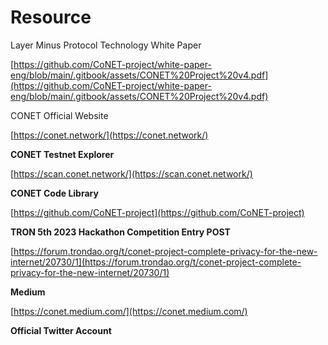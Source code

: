 # Resource

Layer Minus Protocol Technology White Paper

[https://github.com/CoNET-project/white-paper-eng/blob/main/.gitbook/assets/CONET%20Project%20v4.pdf](https://github.com/CoNET-project/white-paper-eng/blob/main/.gitbook/assets/CONET%20Project%20v4.pdf)

CONET Official Website

[https://conet.network/](https://conet.network/)

**CONET Testnet Explorer**

[https://scan.conet.network/](https://scan.conet.network/)

**CONET Code Library**

[https://github.com/CoNET-project](https://github.com/CoNET-project)

**TRON 5th 2023 Hackathon Competition Entry POST**

[https://forum.trondao.org/t/conet-project-complete-privacy-for-the-new-internet/20730/1](https://forum.trondao.org/t/conet-project-complete-privacy-for-the-new-internet/20730/1)

**Medium**

[https://conet.medium.com/](https://conet.medium.com/)

**Official Twitter Account**

